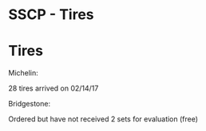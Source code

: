 # SSCP - Tires

# Tires

Michelin:

28 tires arrived on 02/14/17

Bridgestone:

Ordered but have not received 2 sets for evaluation (free)

